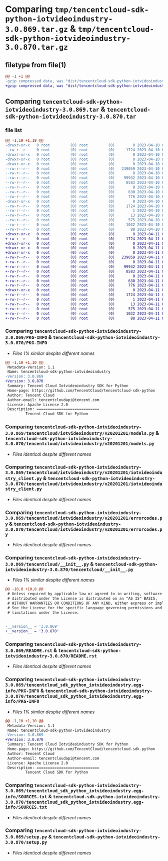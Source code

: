# Comparing `tmp/tencentcloud-sdk-python-iotvideoindustry-3.0.869.tar.gz` & `tmp/tencentcloud-sdk-python-iotvideoindustry-3.0.870.tar.gz`

## filetype from file(1)

```diff
@@ -1 +1 @@
-gzip compressed data, was "dist/tencentcloud-sdk-python-iotvideoindustry-3.0.869.tar", last modified: Mon Apr 10 03:08:04 2023, max compression
+gzip compressed data, was "dist/tencentcloud-sdk-python-iotvideoindustry-3.0.870.tar", last modified: Tue Apr 11 03:41:35 2023, max compression
```

## Comparing `tencentcloud-sdk-python-iotvideoindustry-3.0.869.tar` & `tencentcloud-sdk-python-iotvideoindustry-3.0.870.tar`

### file list

```diff
@@ -1,19 +1,19 @@
-drwxr-xr-x   0 root         (0) root         (0)        0 2023-04-10 03:08:04.000000 tencentcloud-sdk-python-iotvideoindustry-3.0.869/
--rw-r--r--   0 root         (0) root         (0)     1724 2023-04-10 03:08:04.000000 tencentcloud-sdk-python-iotvideoindustry-3.0.869/PKG-INFO
-drwxr-xr-x   0 root         (0) root         (0)        0 2023-04-10 03:08:04.000000 tencentcloud-sdk-python-iotvideoindustry-3.0.869/tencentcloud/
-drwxr-xr-x   0 root         (0) root         (0)        0 2023-04-10 03:08:04.000000 tencentcloud-sdk-python-iotvideoindustry-3.0.869/tencentcloud/iotvideoindustry/
-drwxr-xr-x   0 root         (0) root         (0)        0 2023-04-10 03:08:04.000000 tencentcloud-sdk-python-iotvideoindustry-3.0.869/tencentcloud/iotvideoindustry/v20201201/
--rw-r--r--   0 root         (0) root         (0)   239059 2023-04-10 03:08:04.000000 tencentcloud-sdk-python-iotvideoindustry-3.0.869/tencentcloud/iotvideoindustry/v20201201/models.py
--rw-r--r--   0 root         (0) root         (0)        0 2023-04-10 03:08:04.000000 tencentcloud-sdk-python-iotvideoindustry-3.0.869/tencentcloud/iotvideoindustry/v20201201/__init__.py
--rw-r--r--   0 root         (0) root         (0)    99932 2023-04-10 03:08:04.000000 tencentcloud-sdk-python-iotvideoindustry-3.0.869/tencentcloud/iotvideoindustry/v20201201/iotvideoindustry_client.py
--rw-r--r--   0 root         (0) root         (0)     8583 2023-04-10 03:08:04.000000 tencentcloud-sdk-python-iotvideoindustry-3.0.869/tencentcloud/iotvideoindustry/v20201201/errorcodes.py
--rw-r--r--   0 root         (0) root         (0)        0 2023-04-10 03:08:04.000000 tencentcloud-sdk-python-iotvideoindustry-3.0.869/tencentcloud/iotvideoindustry/__init__.py
--rw-r--r--   0 root         (0) root         (0)      630 2023-04-10 03:08:04.000000 tencentcloud-sdk-python-iotvideoindustry-3.0.869/tencentcloud/__init__.py
--rw-r--r--   0 root         (0) root         (0)      776 2023-04-10 03:08:04.000000 tencentcloud-sdk-python-iotvideoindustry-3.0.869/README.rst
-drwxr-xr-x   0 root         (0) root         (0)        0 2023-04-10 03:08:04.000000 tencentcloud-sdk-python-iotvideoindustry-3.0.869/tencentcloud_sdk_python_iotvideoindustry.egg-info/
--rw-r--r--   0 root         (0) root         (0)     1724 2023-04-10 03:08:04.000000 tencentcloud-sdk-python-iotvideoindustry-3.0.869/tencentcloud_sdk_python_iotvideoindustry.egg-info/PKG-INFO
--rw-r--r--   0 root         (0) root         (0)        1 2023-04-10 03:08:04.000000 tencentcloud-sdk-python-iotvideoindustry-3.0.869/tencentcloud_sdk_python_iotvideoindustry.egg-info/dependency_links.txt
--rw-r--r--   0 root         (0) root         (0)       13 2023-04-10 03:08:04.000000 tencentcloud-sdk-python-iotvideoindustry-3.0.869/tencentcloud_sdk_python_iotvideoindustry.egg-info/top_level.txt
--rw-r--r--   0 root         (0) root         (0)      575 2023-04-10 03:08:04.000000 tencentcloud-sdk-python-iotvideoindustry-3.0.869/tencentcloud_sdk_python_iotvideoindustry.egg-info/SOURCES.txt
--rw-r--r--   0 root         (0) root         (0)     1032 2023-04-10 03:08:04.000000 tencentcloud-sdk-python-iotvideoindustry-3.0.869/setup.py
--rw-r--r--   0 root         (0) root         (0)       88 2023-04-10 03:08:04.000000 tencentcloud-sdk-python-iotvideoindustry-3.0.869/setup.cfg
+drwxr-xr-x   0 root         (0) root         (0)        0 2023-04-11 03:41:35.000000 tencentcloud-sdk-python-iotvideoindustry-3.0.870/
+-rw-r--r--   0 root         (0) root         (0)     1724 2023-04-11 03:41:35.000000 tencentcloud-sdk-python-iotvideoindustry-3.0.870/PKG-INFO
+drwxr-xr-x   0 root         (0) root         (0)        0 2023-04-11 03:41:35.000000 tencentcloud-sdk-python-iotvideoindustry-3.0.870/tencentcloud/
+drwxr-xr-x   0 root         (0) root         (0)        0 2023-04-11 03:41:35.000000 tencentcloud-sdk-python-iotvideoindustry-3.0.870/tencentcloud/iotvideoindustry/
+drwxr-xr-x   0 root         (0) root         (0)        0 2023-04-11 03:41:35.000000 tencentcloud-sdk-python-iotvideoindustry-3.0.870/tencentcloud/iotvideoindustry/v20201201/
+-rw-r--r--   0 root         (0) root         (0)   239059 2023-04-11 03:41:35.000000 tencentcloud-sdk-python-iotvideoindustry-3.0.870/tencentcloud/iotvideoindustry/v20201201/models.py
+-rw-r--r--   0 root         (0) root         (0)        0 2023-04-11 03:41:35.000000 tencentcloud-sdk-python-iotvideoindustry-3.0.870/tencentcloud/iotvideoindustry/v20201201/__init__.py
+-rw-r--r--   0 root         (0) root         (0)    99932 2023-04-11 03:41:35.000000 tencentcloud-sdk-python-iotvideoindustry-3.0.870/tencentcloud/iotvideoindustry/v20201201/iotvideoindustry_client.py
+-rw-r--r--   0 root         (0) root         (0)     8583 2023-04-11 03:41:35.000000 tencentcloud-sdk-python-iotvideoindustry-3.0.870/tencentcloud/iotvideoindustry/v20201201/errorcodes.py
+-rw-r--r--   0 root         (0) root         (0)        0 2023-04-11 03:41:35.000000 tencentcloud-sdk-python-iotvideoindustry-3.0.870/tencentcloud/iotvideoindustry/__init__.py
+-rw-r--r--   0 root         (0) root         (0)      630 2023-04-11 03:41:34.000000 tencentcloud-sdk-python-iotvideoindustry-3.0.870/tencentcloud/__init__.py
+-rw-r--r--   0 root         (0) root         (0)      776 2023-04-11 03:41:34.000000 tencentcloud-sdk-python-iotvideoindustry-3.0.870/README.rst
+drwxr-xr-x   0 root         (0) root         (0)        0 2023-04-11 03:41:35.000000 tencentcloud-sdk-python-iotvideoindustry-3.0.870/tencentcloud_sdk_python_iotvideoindustry.egg-info/
+-rw-r--r--   0 root         (0) root         (0)     1724 2023-04-11 03:41:35.000000 tencentcloud-sdk-python-iotvideoindustry-3.0.870/tencentcloud_sdk_python_iotvideoindustry.egg-info/PKG-INFO
+-rw-r--r--   0 root         (0) root         (0)        1 2023-04-11 03:41:35.000000 tencentcloud-sdk-python-iotvideoindustry-3.0.870/tencentcloud_sdk_python_iotvideoindustry.egg-info/dependency_links.txt
+-rw-r--r--   0 root         (0) root         (0)       13 2023-04-11 03:41:35.000000 tencentcloud-sdk-python-iotvideoindustry-3.0.870/tencentcloud_sdk_python_iotvideoindustry.egg-info/top_level.txt
+-rw-r--r--   0 root         (0) root         (0)      575 2023-04-11 03:41:35.000000 tencentcloud-sdk-python-iotvideoindustry-3.0.870/tencentcloud_sdk_python_iotvideoindustry.egg-info/SOURCES.txt
+-rw-r--r--   0 root         (0) root         (0)     1032 2023-04-11 03:41:34.000000 tencentcloud-sdk-python-iotvideoindustry-3.0.870/setup.py
+-rw-r--r--   0 root         (0) root         (0)       88 2023-04-11 03:41:35.000000 tencentcloud-sdk-python-iotvideoindustry-3.0.870/setup.cfg
```

### Comparing `tencentcloud-sdk-python-iotvideoindustry-3.0.869/PKG-INFO` & `tencentcloud-sdk-python-iotvideoindustry-3.0.870/PKG-INFO`

 * *Files 1% similar despite different names*

```diff
@@ -1,10 +1,10 @@
 Metadata-Version: 1.1
 Name: tencentcloud-sdk-python-iotvideoindustry
-Version: 3.0.869
+Version: 3.0.870
 Summary: Tencent Cloud Iotvideoindustry SDK for Python
 Home-page: https://github.com/TencentCloud/tencentcloud-sdk-python
 Author: Tencent Cloud
 Author-email: tencentcloudapi@tencent.com
 License: Apache License 2.0
 Description: ============================
         Tencent Cloud SDK for Python
```

### Comparing `tencentcloud-sdk-python-iotvideoindustry-3.0.869/tencentcloud/iotvideoindustry/v20201201/models.py` & `tencentcloud-sdk-python-iotvideoindustry-3.0.870/tencentcloud/iotvideoindustry/v20201201/models.py`

 * *Files identical despite different names*

### Comparing `tencentcloud-sdk-python-iotvideoindustry-3.0.869/tencentcloud/iotvideoindustry/v20201201/iotvideoindustry_client.py` & `tencentcloud-sdk-python-iotvideoindustry-3.0.870/tencentcloud/iotvideoindustry/v20201201/iotvideoindustry_client.py`

 * *Files identical despite different names*

### Comparing `tencentcloud-sdk-python-iotvideoindustry-3.0.869/tencentcloud/iotvideoindustry/v20201201/errorcodes.py` & `tencentcloud-sdk-python-iotvideoindustry-3.0.870/tencentcloud/iotvideoindustry/v20201201/errorcodes.py`

 * *Files identical despite different names*

### Comparing `tencentcloud-sdk-python-iotvideoindustry-3.0.869/tencentcloud/__init__.py` & `tencentcloud-sdk-python-iotvideoindustry-3.0.870/tencentcloud/__init__.py`

 * *Files 1% similar despite different names*

```diff
@@ -10,8 +10,8 @@
 # Unless required by applicable law or agreed to in writing, software
 # distributed under the License is distributed on an "AS IS" BASIS,
 # WITHOUT WARRANTIES OR CONDITIONS OF ANY KIND, either express or implied.
 # See the License for the specific language governing permissions and
 # limitations under the License.
 
 
-__version__ = '3.0.869'
+__version__ = '3.0.870'
```

### Comparing `tencentcloud-sdk-python-iotvideoindustry-3.0.869/README.rst` & `tencentcloud-sdk-python-iotvideoindustry-3.0.870/README.rst`

 * *Files identical despite different names*

### Comparing `tencentcloud-sdk-python-iotvideoindustry-3.0.869/tencentcloud_sdk_python_iotvideoindustry.egg-info/PKG-INFO` & `tencentcloud-sdk-python-iotvideoindustry-3.0.870/tencentcloud_sdk_python_iotvideoindustry.egg-info/PKG-INFO`

 * *Files 1% similar despite different names*

```diff
@@ -1,10 +1,10 @@
 Metadata-Version: 1.1
 Name: tencentcloud-sdk-python-iotvideoindustry
-Version: 3.0.869
+Version: 3.0.870
 Summary: Tencent Cloud Iotvideoindustry SDK for Python
 Home-page: https://github.com/TencentCloud/tencentcloud-sdk-python
 Author: Tencent Cloud
 Author-email: tencentcloudapi@tencent.com
 License: Apache License 2.0
 Description: ============================
         Tencent Cloud SDK for Python
```

### Comparing `tencentcloud-sdk-python-iotvideoindustry-3.0.869/tencentcloud_sdk_python_iotvideoindustry.egg-info/SOURCES.txt` & `tencentcloud-sdk-python-iotvideoindustry-3.0.870/tencentcloud_sdk_python_iotvideoindustry.egg-info/SOURCES.txt`

 * *Files identical despite different names*

### Comparing `tencentcloud-sdk-python-iotvideoindustry-3.0.869/setup.py` & `tencentcloud-sdk-python-iotvideoindustry-3.0.870/setup.py`

 * *Files identical despite different names*


